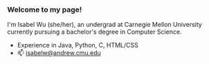 ### Welcome to my page!

I'm Isabel Wu (she/her), an undergrad at Carnegie Mellon University currently pursuing a bachelor's degree in Computer Science. 

- Experience in Java, Python, C, HTML/CSS
- 📫 isabelw@andrew.cmu.edu

